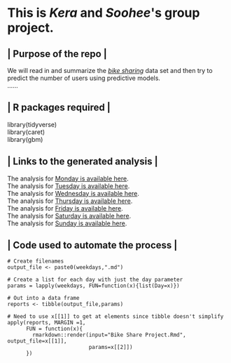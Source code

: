 # This is *Kera* and *Soohee*'s group project.  
 
## | Purpose of the repo |  
We will read in and summarize the [*bike sharing*](https://archive.ics.uci.edu/ml/datasets/Bike+Sharing+Dataset) data set and then try to predict the number of users using predictive models.  
......

## | R packages required |  
library(tidyverse)  
library(caret)  
library(gbm)  

## | Links to the generated analysis |  
The analysis for [Monday is available here](MondayAnalysis.md).  
The analysis for [Tuesday is available here](MondayAnalysis.md).  
The analysis for [Wednesday is available here](MondayAnalysis.md).  
The analysis for [Thursday is available here](MondayAnalysis.md).  
The analysis for [Friday is available here](MondayAnalysis.md).  
The analysis for [Saturday is available here](MondayAnalysis.md).  
The analysis for [Sunday is available here](MondayAnalysis.md).  

## | Code used to automate the process |  

```{r}
# Create filenames  
output_file <- paste0(weekdays,".md")  

# Create a list for each day with just the day parameter  
params = lapply(weekdays, FUN=function(x){list(Day=x)})  

# Out into a data frame  
reports <- tibble(output_file,params)  

# Need to use x[[1]] to get at elements since tibble doesn't simplify  
apply(reports, MARGIN =1,  
      FUN = function(x){  
        rmarkdown::render(input="Bike Share Project.Rmd", output_file=x[[1]],  
                          params=x[[2]])  
      })
```
